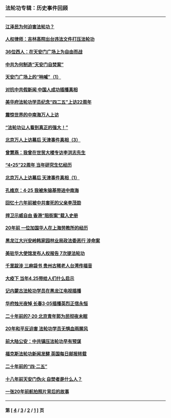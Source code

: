 ### 法轮功专辑：历史事件回顾
---
#### [江泽民为何迫害法轮功？](../../pages/nf5793/n13876324.md?05020430) 
#### [人权律师：吉林高院出台违法文件打压法轮功](../../pages/nf5793/n13825665.md?05020430) 
#### [36位西人：在天安门广场上为自由而战](../../pages/nf5793/n13390029.md?05020430) 
#### [中共为何制造“天安门自焚案”](../../pages/nf5793/n13183270.md?05020430) 
#### [天安门广场上的“呐喊”（1）](../../pages/nf5793/n13105277.md?05020430) 
#### [对抗中共假新闻 中国人成功插播真相](../../pages/nf5793/n12910618.md?05020430) 
#### [美华府法轮功学员纪念“四二五”上访22周年](../../pages/nf5793/n12904445.md?05020430) 
#### [震惊世界的中南海万人上访](../../pages/nf5793/n12903976.md?05020430) 
#### [“法轮功让人看到真正的强大！”](../../pages/nf5793/n12903195.md?05020430) 
#### [北京万人上访幕后 天津事件真相（3）](../../pages/nf5793/n12902807.md?05020430) 
#### [曾慧燕：我曾在世贸大楼专访李洪志先生](../../pages/nf5793/n12898729.md?05020430) 
#### [“4•25”22周年 当年研究生忆经历](../../pages/nf5793/n12894152.md?05020430) 
#### [北京万人上访幕后 天津事件真相（1）](../../pages/nf5793/n12885174.md?05020430) 
#### [孔维京：4·25 我被朱镕基带进中南海](../../pages/nf5793/n12864987.md?05020430) 
#### [回忆十六年前被中共害死的父亲李茂勋](../../pages/nf5793/n12880270.md?05020430) 
#### [捍卫示威自由 香港“阻街案”载入史册](../../pages/nf5793/n12811245.md?05020430) 
#### [20年前 一位加国华人在上海劳教所的经历](../../pages/nf5793/n12707932.md?05020430) 
#### [黑龙江大兴安岭韩家园林业局政法委恶行 涉命案](../../pages/nf5793/n12622815.md?05020430) 
#### [美驻华大使馆发布人权报告 7次提法轮功](../../pages/nf5793/n12520541.md?05020430) 
#### [千里跋涉 三麻袋书 贵州古稀老人台湾传福音](../../pages/nf5793/n12198750.md?05020430) 
#### [大疫下 当年4.25带给人们什么启示](../../pages/nf5793/n12058565.md?05020430) 
#### [记内蒙古法轮功学员在黑龙江电视插播](../../pages/nf5793/n11699194.md?05020430) 
#### [华府烛光夜悼 长春3·05插播英烈正信永恒](../../pages/nf5793/n11397432.md?05020430) 
#### [二十年前的7·20 北京青年郭为民彻夜未眠](../../pages/nf5793/n11354195.md?05020430) 
#### [20年和平反迫害 法轮功学员无惧血雨腥风](../../pages/nf5793/n11348279.md?05020430) 
#### [前大陆公安：中共镇压法轮功早有预谋](../../pages/nf5793/n11352168.md?05020430) 
#### [福克斯法轮功新闻发酵  英国每日邮报转载](../../pages/nf5793/n11285952.md?05020430) 
#### [二十年前的“四·二五”](../../pages/nf5793/n11207639.md?05020430) 
#### [十八年前天安门伪火 自焚者是什么人？](../../pages/nf5793/n10996556.md?05020430) 
#### [一张20年前航拍照片背后的故事](../../pages/nf5793/n10693797.md?05020430) 

---
#### 第 [ [4](./4.md?05020430) / [3](./3.md?05020430) / [2](./2.md?05020430) / [1](./1.md?05020430) ] 页
